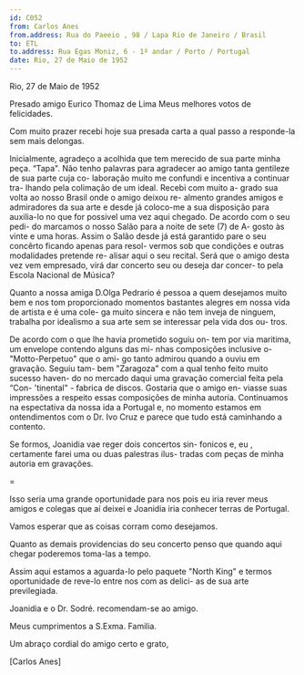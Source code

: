 ```yaml
---
id: C052
from: Carlos Anes
from.address: Rua do Paeeio , 98 / Lapa Rio de Janeiro / Brasil
to: ETL
to.address: Rua Egas Moniz, 6 - 1º andar / Porto / Portugal
date: Rio, 27 de Maio de 1952
---
```


Rio, 27 de Maio de 1952

Presado amigo Eurico Thomaz de Lima
Meus melhores votos de felicidades.

Com muito prazer recebi hoje sua presada carta a
qual passo a responde-la sem mais delongas.

Inicialmente, agradeço a acolhida que tem merecido
de sua parte minha peça. “Tapa". Não tenho palavras para
agradecer ao amigo tanta gentileze de sua parte cuja co-
laboração muito me confundi e incentiva a continuar tra-
lhando pela colimação de um ideal. Recebi com muito a-
grado sua volta ao nosso Brasil onde o amigo deixou re-
almento grandes amigos e admiradores da sua arte e desde 
já coloco-me a sua disposição para auxilia-lo no que for
possivel uma vez aqui chegado. De acordo com o seu pedi-
do marcamos o nosso Salão para a noite de sete (7) de A-
gosto às vinte e uma horas. Assim o Salão desde já está
garantido pare o seu concêrto ficando apenas para resol-
vermos sob que condições e outras modalidades pretende re-
alisar aqui o seu recital. Será que o amigo desta vez
vem empresado, virá dar concerto seu ou deseja dar concer-
to pela Escola Nacional de Música?

Quanto a nossa amiga D.Olga Pedrario é pessoa a
quem desejamos muito bem e nos tom proporcionado momentos
bastantes alegres em nossa vida de artista e é uma cole-
ga muito sincera e não tem inveja de ninguem, trabalha por
idealismo a sua arte sem se interessar pela vida dos ou-
tros.

De acordo com o que lhe havia prometido soguiu on-
tem por via maritima, um envelope contendo alguns das mi-
nhas composições inclusive o-"Motto-Perpetuo" que o ami-
go tanto admirou quando a ouviu em gravação. Seguiu tam-
bem "Zaragoza" com a qual tenho feito muito sucesso haven-
do no mercado daqui uma gravação comercial feita pela “Con-
'tinental" - fabrica de discos. Gostaria que o amigo en-
viasse suas impressões a respeito essas composições de
minha autoria. Continuamos na espectativa da nossa ida a
Portugal e, no momento estamos em ontendimentos com o Dr.
Ivo Cruz e parece que tudo está caminhando a contento.

Se formos, Joanidia vae reger dois concertos sin-
fonicos e, eu , certamente farei uma ou duas palestras ilus-
tradas com peças de minha autoria em gravações.
 
=

Isso seria uma grande oportunidade para nos pois eu iria
rever meus amigos e colegas que aí deixei e Joanidia iria
conhecer terras de Portugal.

Vamos esperar que as coisas corram como desejamos.

Quanto as demais providencias do seu concerto penso que
quando aqui chegar poderemos toma-las a tempo.

Assim aqui estamos a aguarda-lo pelo paquete "North King"
e termos oportunidade de reve-lo entre nos com as delici-
as de sua arte previlegiada.

Joanidia e o Dr. Sodré. recomendam-se ao amigo.

Meus cumprimentos a S.Exma. Familia.

Um abraço cordial do amigo certo e grato,

[Carlos Anes]

